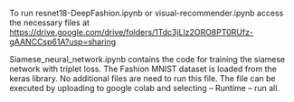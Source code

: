 To run resnet18-DeepFashion.ipynb or visual-recommender.ipynb access the necessary files at https://drive.google.com/drive/folders/1Tdc3jLlz2ORO8PT0RUfz-gAANCCsp61A?usp=sharing


Siamese_neural_network.ipynb contains the code for training the siamese network with triplet loss. The Fashion MNIST dataset is loaded from the keras library. No additional files are need to run this file. The file can be executed by uploading to google colab and selecting – Runtime – run all.
